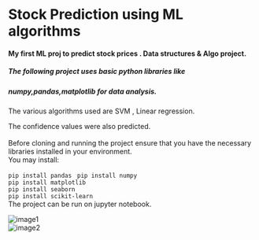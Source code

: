 # Stock Prediction using ML algorithms<br>
#### My first ML proj to predict stock prices . Data structures & Algo project.<br>
##### The following project uses basic python libraries like <br>
##### numpy,pandas,matplotlib for data analysis.<br>

The various algorithms used are SVM , Linear regression.<br>

The confidence values were also predicted.<br>
<br>
Before cloning and running the project ensure that you have the necessary libraries installed in your environment.<br>
You may install:<br>

```pip install pandas ```
```pip install numpy ```<br>
```pip install matplotlib```<br>
```pip install seaborn```<br>
```pip install scikit-learn```<br>
The project can be run on jupyter notebook.<br>

![image1](https://github.com/Surajv311/DSA-ML-project-college/blob/master/img.jpg) <br>
![image2](https://github.com/Surajv311/DSA-ML-project-college/blob/master/img2.jpg)
